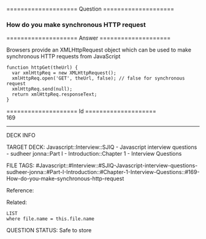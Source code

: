 ==================== Question ====================  

### How do you make synchronous HTTP request  

==================== Answer ====================  

Browsers provide an XMLHttpRequest object which can be used to make synchronous HTTP requests from JavaScript

<!-- codeblock-start -->
<pre><code class="hljs language-javascript"><span class="hljs-keyword">function</span> <span class="hljs-title function_">httpGet</span>(<span class="hljs-params">theUrl</span>) {
  <span class="hljs-keyword">var</span> xmlHttpReq = <span class="hljs-keyword">new</span> <span class="hljs-title class_">XMLHttpRequest</span>();
  xmlHttpReq.<span class="hljs-title function_">open</span>(<span class="hljs-string">'GET'</span>, theUrl, <span class="hljs-literal">false</span>); <span class="hljs-comment">// false for synchronous request</span>
  xmlHttpReq.<span class="hljs-title function_">send</span>(<span class="hljs-literal">null</span>);
  <span class="hljs-keyword">return</span> xmlHttpReq.<span class="hljs-property">responseText</span>;
}
</code></pre>
<!-- codeblock-end -->

==================== Id ====================  
169

---

DECK INFO

TARGET DECK: Javascript::Interview::SJIQ - Javascript interview questions - sudheer jonna::Part I - Introduction::Chapter 1 - Interview Questions

FILE TAGS: #Javascript::#Interview::#SJIQ-Javascript-interview-questions-sudheer-jonna::#Part-I-Introduction::#Chapter-1-Interview-Questions::#169-How-do-you-make-synchronous-http-request

Reference:

Related:

```dataview
LIST
where file.name = this.file.name
```

QUESTION STATUS: Safe to store
